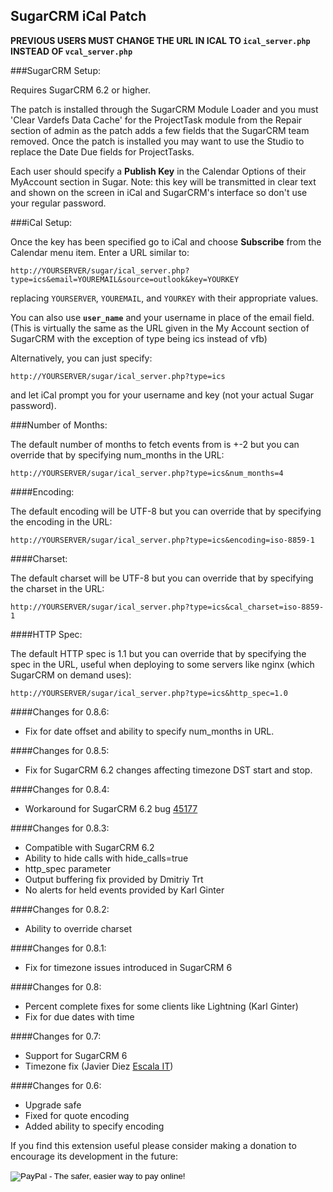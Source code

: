 SugarCRM iCal Patch
-------------------

**PREVIOUS USERS MUST CHANGE THE URL IN ICAL TO `ical_server.php` INSTEAD OF `vcal_server.php`**

###SugarCRM Setup:

Requires SugarCRM 6.2 or higher.

The patch is installed through the SugarCRM Module Loader and you must
'Clear Vardefs Data Cache' for the ProjectTask module from the Repair section
of admin as the patch adds a few fields that the SugarCRM team removed.
Once the patch is installed you may want to use the Studio to replace the
Date Due fields for ProjectTasks.

Each user should specify a **Publish Key** in the Calendar Options of their MyAccount
section in Sugar.  Note: this key will be transmitted in clear text and shown
on the screen in iCal and SugarCRM's interface so don't use your regular password.

###iCal Setup:

Once the key has been specified go to iCal and choose <strong>Subscribe</strong> from the
Calendar menu item.  Enter a URL similar to:

    http://YOURSERVER/sugar/ical_server.php?type=ics&email=YOUREMAIL&source=outlook&key=YOURKEY

replacing `YOURSERVER`, `YOUREMAIL`, and `YOURKEY` with their appropriate values.

You can also use **`user_name`** and your username in place of the email field.
(This is virtually the same as the URL given in the My Account section of
SugarCRM with the exception of type being ics instead of vfb)

Alternatively, you can just specify:

    http://YOURSERVER/sugar/ical_server.php?type=ics

and let iCal prompt you for your username and key (not your actual Sugar password).

###Number of Months:

The default number of months to fetch events from is +-2 but you can override that by
specifying num_months in the URL:

    http://YOURSERVER/sugar/ical_server.php?type=ics&num_months=4

####Encoding:

The default encoding will be UTF-8 but you can override that by specifying the encoding in the URL:

    http://YOURSERVER/sugar/ical_server.php?type=ics&encoding=iso-8859-1

####Charset:

The default charset will be UTF-8 but you can override that by specifying the charset in the URL:

    http://YOURSERVER/sugar/ical_server.php?type=ics&cal_charset=iso-8859-1

####HTTP Spec:

The default HTTP spec is 1.1 but you can override that by specifying the spec in the URL,
useful when deploying to some servers like nginx (which SugarCRM on demand uses):

    http://YOURSERVER/sugar/ical_server.php?type=ics&http_spec=1.0


####Changes for 0.8.6:

* Fix for date offset and ability to specify num_months in URL.


####Changes for 0.8.5:

* Fix for SugarCRM 6.2 changes affecting timezone DST start and stop.


####Changes for 0.8.4:

* Workaround for SugarCRM 6.2 bug [45177](http://www.sugarcrm.com/crm/support/bugs.html#issue_45177)


####Changes for 0.8.3:

* Compatible with SugarCRM 6.2
* Ability to hide calls with hide_calls=true
* http_spec parameter
* Output buffering fix provided by Dmitriy Trt
* No alerts for held events provided by Karl Ginter


####Changes for 0.8.2:

* Ability to override charset


####Changes for 0.8.1:

* Fix for timezone issues introduced in SugarCRM 6


####Changes for 0.8:

* Percent complete fixes for some clients like Lightning (Karl Ginter)
* Fix for due dates with time


####Changes for 0.7:

* Support for SugarCRM 6
* Timezone fix (Javier Diez [Escala IT](http://www.escalait.com"))


####Changes for 0.6:

* Upgrade safe
* Fixed for quote encoding
* Added ability to specify encoding


If you find this extension useful please consider making a donation to encourage its development in the future:

<form action="https://www.paypal.com/cgi-bin/webscr" method="post">
<input type="hidden" name="cmd" value="_s-xclick">
<input type="hidden" name="hosted_button_id" value="4459812">
<input type="image" src="https://www.paypal.com/en_US/i/btn/btn_donate_LG.gif" border="0" name="submit" alt="PayPal - The safer, easier way to pay online!">
<img alt="" border="0" src="https://www.paypal.com/en_US/i/scr/pixel.gif" width="1" height="1">
</form>

